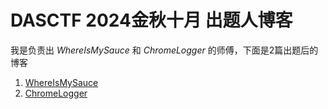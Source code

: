 # DASCTF 2024金秋十月 出题人博客

我是负责出 *WhereIsMySauce* 和 *ChromeLogger* 的师傅，下面是2篇出题后的博客

1. [WhereIsMySauce]()
2. [ChromeLogger]()
